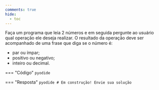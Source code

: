```yaml
---
comments: true
hide:
  - toc
---
```


Faça um programa que leia 2 números e em seguida pergunte ao usuário qual operação ele deseja realizar. O resultado da operação deve ser acompanhado de uma frase que diga se o número é:

- par ou ímpar;
- positivo ou negativo;
- inteiro ou decimal.

=== "Código"
	```pyodide
	```

=== "Resposta"
	```pyodide
	# Em construção! Envie sua solução
	```
